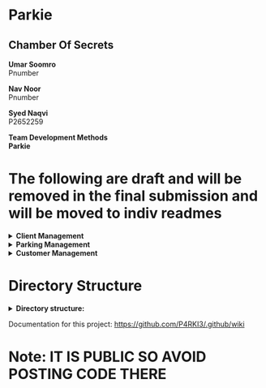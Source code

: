 # Parkie

## Chamber Of Secrets

<b> Umar Soomro </b></br>
Pnumber </br>



<b>Nav Noor </b></br>
Pnumber </br>


<b> Syed Naqvi</b> </br>
P2652259 </br>


<b>Team Development Methods </br>
Parkie</b></br>


# The following are draft and will be removed in the final submission and will be moved to indiv readmes
<details>
<summary><b>Client Management</b></summary><br/>
</details>


<details>
<summary><b>Parking Management</b></summary><br/>

</details>


<details>
<summary><b>Customer Management</b></summary>
Account management (Login, ) </br>
Billing and payment methods </br>
Customer support. (Documentation and FAQs) </br>
Customer Communications. (Email and online chatbot) </br>
Customer Feedback (form to fill out to get customer feedback) </br>
Customer engagement (page for promotions) </br>
</details>




# Directory Structure
<details>
<summary><b>Directory structure:</b></summary><br/>

Will be updated

</details>

Documentation for this project: https://github.com/P4RKI3/.github/wiki
# Note: IT IS PUBLIC SO AVOID POSTING CODE THERE
